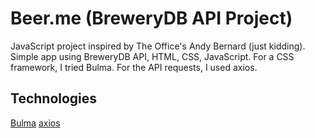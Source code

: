 # Beer<i></i>.me (BreweryDB API Project)
JavaScript project inspired by The Office's Andy Bernard (just kidding). Simple app using BreweryDB API, HTML, CSS, JavaScript. For a CSS framework, I tried Bulma. For the API requests, I used axios. 

## Technologies
[Bulma](https://bulma.io/)
[axios](https://github.com/axios/axios)

